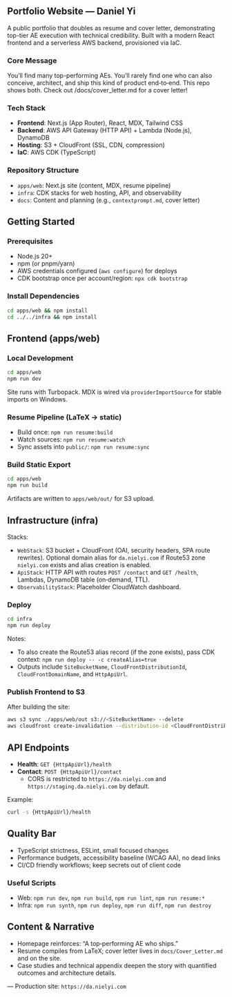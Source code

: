 ## Portfolio Website — Daniel Yi

A public portfolio that doubles as resume and cover letter, demonstrating top-tier AE execution with technical credibility. Built with a modern React frontend and a serverless AWS backend, provisioned via IaC.

### Core Message
You’ll find many top-performing AEs. You’ll rarely find one who can also conceive, architect, and ship this kind of product end‑to‑end. This repo shows both. Check out /docs/cover_letter.md for a cover letter!

### Tech Stack
- **Frontend**: Next.js (App Router), React, MDX, Tailwind CSS
- **Backend**: AWS API Gateway (HTTP API) + Lambda (Node.js), DynamoDB
- **Hosting**: S3 + CloudFront (SSL, CDN, compression)
- **IaC**: AWS CDK (TypeScript)

### Repository Structure
- `apps/web`: Next.js site (content, MDX, resume pipeline)
- `infra`: CDK stacks for web hosting, API, and observability
- `docs`: Content and planning (e.g., `contextprompt.md`, cover letter)

## Getting Started

### Prerequisites
- Node.js 20+
- npm (or pnpm/yarn)
- AWS credentials configured (`aws configure`) for deploys
- CDK bootstrap once per account/region: `npx cdk bootstrap`

### Install Dependencies
```bash
cd apps/web && npm install
cd ../../infra && npm install
```

## Frontend (apps/web)

### Local Development
```bash
cd apps/web
npm run dev
```
Site runs with Turbopack. MDX is wired via `providerImportSource` for stable imports on Windows.

### Resume Pipeline (LaTeX → static)
- Build once: `npm run resume:build`
- Watch sources: `npm run resume:watch`
- Sync assets into `public/`: `npm run resume:sync`

### Build Static Export
```bash
cd apps/web
npm run build
```
Artifacts are written to `apps/web/out/` for S3 upload.

## Infrastructure (infra)

Stacks:
- `WebStack`: S3 bucket + CloudFront (OAI, security headers, SPA route rewrites). Optional domain alias for `da.nielyi.com` if Route53 zone `nielyi.com` exists and alias creation is enabled.
- `ApiStack`: HTTP API with routes `POST /contact` and `GET /health`, Lambdas, DynamoDB table (on‑demand, TTL).
- `ObservabilityStack`: Placeholder CloudWatch dashboard.

### Deploy
```bash
cd infra
npm run deploy
```
Notes:
- To also create the Route53 alias record (if the zone exists), pass CDK context: `npm run deploy -- -c createAlias=true`
- Outputs include `SiteBucketName`, `CloudFrontDistributionId`, `CloudFrontDomainName`, and `HttpApiUrl`.

### Publish Frontend to S3
After building the site:
```bash
aws s3 sync ./apps/web/out s3://<SiteBucketName> --delete
aws cloudfront create-invalidation --distribution-id <CloudFrontDistributionId> --paths '/*'
```

## API Endpoints
- **Health**: `GET {HttpApiUrl}/health`
- **Contact**: `POST {HttpApiUrl}/contact`
  - CORS is restricted to `https://da.nielyi.com` and `https://staging.da.nielyi.com` by default.

Example:
```bash
curl -s {HttpApiUrl}/health
```

## Quality Bar
- TypeScript strictness, ESLint, small focused changes
- Performance budgets, accessibility baseline (WCAG AA), no dead links
- CI/CD friendly workflows; keep secrets out of client code

### Useful Scripts
- Web: `npm run dev`, `npm run build`, `npm run lint`, `npm run resume:*`
- Infra: `npm run synth`, `npm run deploy`, `npm run diff`, `npm run destroy`

## Content & Narrative
- Homepage reinforces: “A top‑performing AE who ships.”
- Resume compiles from LaTeX; cover letter lives in `docs/Cover_Letter.md` and on the site.
- Case studies and technical appendix deepen the story with quantified outcomes and architecture details.

—
Production site: `https://da.nielyi.com`

<!-- i solemnly swear im up to no good -->